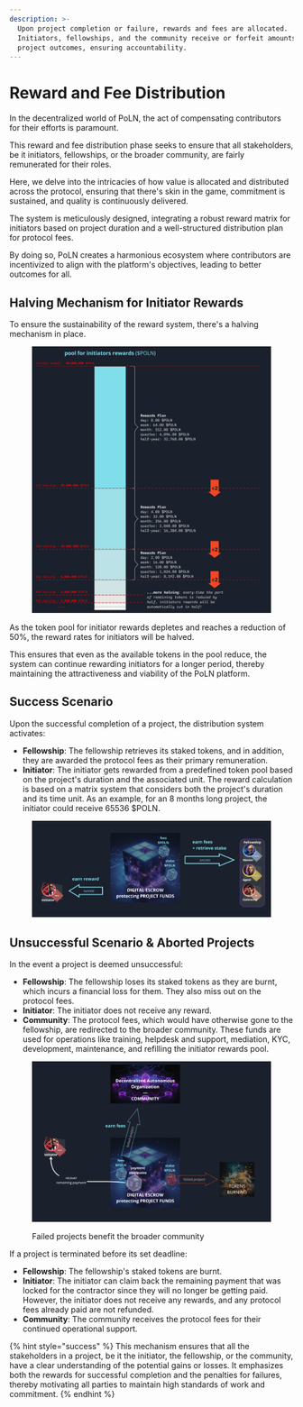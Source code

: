 ```yaml
---
description: >-
  Upon project completion or failure, rewards and fees are allocated.
  Initiators, fellowships, and the community receive or forfeit amounts based on
  project outcomes, ensuring accountability.
---
```


# Reward and Fee Distribution

In the decentralized world of PoLN, the act of compensating contributors for their efforts is paramount.

This reward and fee distribution phase seeks to ensure that all stakeholders, be it initiators, fellowships, or the broader community, are fairly remunerated for their roles.

Here, we delve into the intricacies of how value is allocated and distributed across the protocol, ensuring that there's skin in the game, commitment is sustained, and quality is continuously delivered.

The system is meticulously designed, integrating a robust reward matrix for initiators based on project duration and a well-structured distribution plan for protocol fees.

By doing so, PoLN creates a harmonious ecosystem where contributors are incentivized to align with the platform's objectives, leading to better outcomes for all.

## Halving Mechanism for Initiator Rewards

To ensure the sustainability of the reward system, there's a halving mechanism in place.

<figure><img src="../../.gitbook/assets/PoLN - initiators rewards + halving.jpg" alt="" width="563"><figcaption></figcaption></figure>

As the token pool for initiator rewards depletes and reaches a reduction of 50%, the reward rates for initiators will be halved.

This ensures that even as the available tokens in the pool reduce, the system can continue rewarding initiators for a longer period, thereby maintaining the attractiveness and viability of the PoLN platform.

## Success Scenario

Upon the successful completion of a project, the distribution system activates:

* **Fellowship**: The fellowship retrieves its staked tokens, and in addition, they are awarded the protocol fees as their primary remuneration.
* **Initiator**: The initiator gets rewarded from a predefined token pool based on the project's duration and the associated unit. The reward calculation is based on a matrix system that considers both the project's duration and its time unit. As an example, for an 8 months long project, the initiator could receive 65536 $POLN.

<figure><img src="../../.gitbook/assets/project succeeds.jpg" alt="" width="563"><figcaption></figcaption></figure>

## Unsuccessful Scenario & Aborted Projects

In the event a project is deemed unsuccessful:

* **Fellowship**: The fellowship loses its staked tokens as they are burnt, which incurs a financial loss for them. They also miss out on the protocol fees.
* **Initiator**: The initiator does not receive any reward.
* **Community**: The protocol fees, which would have otherwise gone to the fellowship, are redirected to the broader community. These funds are used for operations like training, helpdesk and support, mediation, KYC, development, maintenance, and refilling the initiator rewards pool.

<figure><img src="../../.gitbook/assets/project fails.jpg" alt="" width="563"><figcaption><p>Failed projects benefit the broader community</p></figcaption></figure>

If a project is terminated before its set deadline:

* **Fellowship**: The fellowship's staked tokens are burnt.
* **Initiator**: The initiator can claim back the remaining payment that was locked for the contractor since they will no longer be getting paid. However, the initiator does not receive any rewards, and any protocol fees already paid are not refunded.
* **Community**: The community receives the protocol fees for their continued operational support.


{% hint style="success" %}
This mechanism ensures that all the stakeholders in a project, be it the initiator, the fellowship, or the community, have a clear understanding of the potential gains or losses. It emphasizes both the rewards for successful completion and the penalties for failures, thereby motivating all parties to maintain high standards of work and commitment.
{% endhint %}
